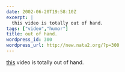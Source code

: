 ```yaml
---
date: 2002-06-20T19:58:10Z
excerpt: |
  this video is totally out of hand.
tags: ["video","humor"]
title: out of hand.
wordpress_id: 300
wordpress_url: http://new.nata2.org/?p=300
---
```


<a href="http://nata2.info/humor/chin2.mpeg">this</a> video is totally out of hand.

